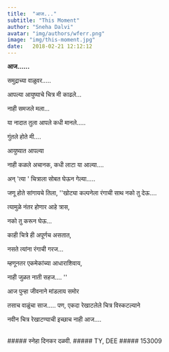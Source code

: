 ```yaml
---
title:  "आज..."
subtitle: "This Moment"
author: "Sneha Dalvi"
avatar: "img/authors/wferr.png"
image: "img/this-moment.jpg"
date:   2018-02-21 12:12:12
---
```


**आज......**



समुद्राच्या वाळुवर.....

आपल्या आयुष्याचे चित्र मी काढले... 

नाही समजले मला... 

या नादात तुला आपले कधी मानले..... 



गुंतले होते मी.... 

आयुष्यात आपल्या

नाही कळले अचानक, कधी लाटा या आल्या.... 

अन् 'त्या ' चित्राला सोबत घेऊन   गेल्या..... 



जणू होते सांगायचे  तिला, ''खोट्या कल्पनेला रंगाची साथ नको तु देऊ.... 

त्यामुळे नंतर होणार आहे त्रास, 

नको तु करून घेऊ... 

काही चित्रे ही अपूर्णच असतात, 

नसते त्यांना रंगाची गरज... 

म्हणूनतर एकमेकांच्या  आधाराशिवाय, 

नाही जुळत नाती सहज.... ''



आज पुन्हा जीवनाने मांडलाय समोर

तसाच वाळुंचा साज..... 
पण, एकदा रेखाटलेले चित्र विस्कटल्याने 

नवीन चित्र रेखाटण्याची इच्छाच नाही आज....

<br>
##### स्नेहा दिनकर दळवी.
##### TY, DEE 
##### 153009



